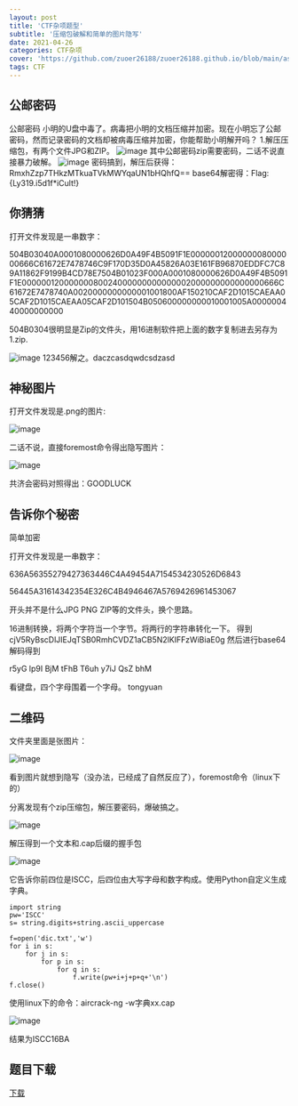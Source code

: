 ```yaml
---
layout: post
title: 'CTF杂项题型'
subtitle: '压缩包破解和简单的图片隐写'
date: 2021-04-26
categories: CTF杂项
cover: 'https://github.com/zuoer26188/zuoer26188.github.io/blob/main/assets/img/beijing1.jpg'
tags: CTF
---
```

## 公邮密码
公邮密码
小明的U盘中毒了。病毒把小明的文档压缩并加密。现在小明忘了公邮密码，然而记录密码的文档却被病毒压缩并加密，你能帮助小明解开吗？
1.解压压缩包，有两个文件JPG和ZIP。
![image](https://z3.ax1x.com/2021/04/27/gprOjf.png)
其中公邮密码zip需要密码，二话不说直接暴力破解。
![image](https://z3.ax1x.com/2021/04/27/gps8KK.png)
密码搞到，解压后获得：RmxhZzp7THkzMTkuaTVkMWYqaUN1bHQhfQ==   base64解密得：Flag:{Ly319.i5d1f*iCult!}

## 你猜猜
打开文件发现是一串数字：

504B03040A0001080000626D0A49F4B5091F1E0000001200000008000000666C61672E7478746C9F170D35D0A45826A03E161FB96870EDDFC7C89A11862F9199B4CD78E7504B01023F000A0001080000626D0A49F4B5091F1E00000012000000080024000000000000002000000000000000666C61672E7478740A0020000000000001001800AF150210CAF2D1015CAEAA05CAF2D1015CAEAA05CAF2D101504B050600000000010001005A000000440000000000

504B0304很明显是Zip的文件头，用16进制软件把上面的数字复制进去另存为1.zip.

![image](https://z3.ax1x.com/2021/04/27/gpsJbD.png)
123456解之。daczcasdqwdcsdzasd

## 神秘图片
打开文件发现是.png的图片:

![image](https://z3.ax1x.com/2021/04/27/gpsU5d.png)

二话不说，直接foremost命令得出隐写图片：

![image](https://z3.ax1x.com/2021/04/27/gpsdPA.png)

共济会密码对照得出：GOODLUCK

## 告诉你个秘密
简单加密

打开文件发现是一串数字：

636A56355279427363446C4A49454A7154534230526D6843

56445A31614342354E326C4B4946467A5769426961453067

开头并不是什么JPG PNG ZIP等的文件头，换个思路。

16进制转换，将两个字符当一个字节。将两行的字符串转化一下。
得到cjV5RyBscDlJIEJqTSB0RmhCVDZ1aCB5N2lKIFFzWiBiaE0g
然后进行base64解码得到

r5yG lp9I BjM tFhB
T6uh y7iJ QsZ bhM 

看键盘，四个字母围着一个字母。
tongyuan

## 二维码
文件夹里面是张图片：

![image](https://z3.ax1x.com/2021/04/27/gpsh2q.png)

看到图片就想到隐写（没办法，已经成了自然反应了），foremost命令（linux下的）

分离发现有个zip压缩包，解压要密码，爆破搞之。

![image](https://z3.ax1x.com/2021/04/27/gps02t.png)

解压得到一个文本和.cap后缀的握手包

![image](https://z3.ax1x.com/2021/04/27/gpsrKf.png)

它告诉你前四位是ISCC，后四位由大写字母和数字构成。使用Python自定义生成字典。

```
import string
pw='ISCC'
s= string.digits+string.ascii_uppercase

f=open('dic.txt','w')
for i in s:
    for j in s:
        for p in s:
            for q in s:
                f.write(pw+i+j+p+q+'\n')
f.close()
```

使用linux下的命令：aircrack-ng -w字典xx.cap

![image](https://z3.ax1x.com/2021/04/27/gpsyqS.png)

结果为ISCC16BA

## 题目下载
[下载](https://pan.baidu.com/s/1crOE0u)







